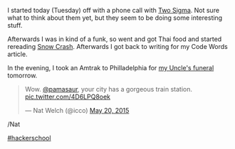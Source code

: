 I started today (Tuesday) off with a phone call with [Two Sigma](https://www.twosigma.com/). Not sure what to think about them yet, but they seem to be doing some interesting stuff.

Afterwards I was in kind of a funk, so went and got Thai food and started rereading [Snow Crash](https://en.wikipedia.org/wiki/Snow_Crash). Afterwards I got back to writing for my Code Words article.

In the evening, I took an Amtrak to Philladelphia for [my Uncle's funeral](http://www.haganfuneralhome.com/memsol.cgi?user_id=1578115) tomorrow.

> Wow. [@pamasaur](https://twitter.com/pamasaur), your city has a gorgeous train station. [pic.twitter.com/4D6LPQ8oek](http://t.co/4D6LPQ8oek)
> 
> — Nat Welch (@icco) [May 20, 2015](https://twitter.com/icco/status/600819731361374209)

/Nat

[#hackerschool](/tag/hackerschool)